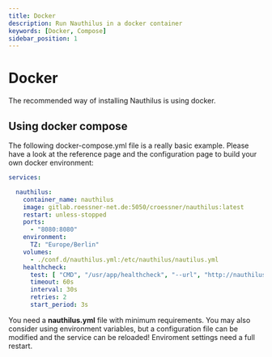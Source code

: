 ```yaml
---
title: Docker
description: Run Nauthilus in a docker container
keywords: [Docker, Compose]
sidebar_position: 1
---
```

# Docker

The recommended way of installing Nauthilus is using docker.

## Using docker compose

The following docker-compose.yml file is a really basic example. Please have a look at the reference page and the
configuration page to build your own docker environment:

```yaml
services:

  nauthilus:
    container_name: nauthilus
    image: gitlab.roessner-net.de:5050/croessner/nauthilus:latest
    restart: unless-stopped
    ports:
      - "8080:8080"
    environment:
      TZ: "Europe/Berlin"
    volumes:
      - ./conf.d/nauthilus.yml:/etc/nauthilus/nautilus.yml
    healthcheck:
      test: [ "CMD", "/usr/app/healthcheck", "--url", "http://nauthilus:8080/ping" ]
      timeout: 60s
      interval: 30s
      retries: 2
      start_period: 3s
```

You need a **nauthilus.yml** file with minimum requirements. You may also consider using environment variables, but
a configuration file can be modified and the service can be reloaded! Enviroment settings need a full restart.
